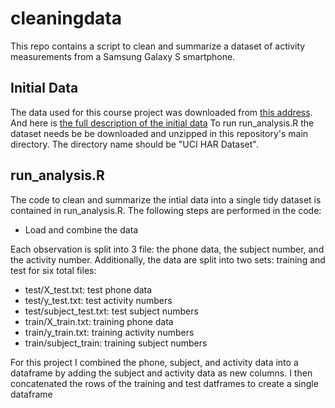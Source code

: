 # cleaningdata
This repo contains a script to clean and summarize a dataset of activity measurements from a Samsung Galaxy S smartphone.

## Initial Data
The data used for this course project was downloaded from [this address](https://d396qusza40orc.cloudfront.net/getdata%2Fprojectfiles%2FUCI%20HAR%20Dataset.zip). And here is [the full description of the initial data](http://archive.ics.uci.edu/ml/datasets/Human+Activity+Recognition+Using+Smartphones)
To run run_analysis.R the dataset needs be be downloaded and unzipped in this repository's main directory. The directory name should be "UCI HAR Dataset".

## run_analysis.R
The code to clean and summarize the intial data into a single tidy dataset is contained in run_analysis.R. 
The following steps are performed in the code:
*  Load and combine the data

  Each observation is split into 3 file: the phone data, the subject number, and the activity number. 
  Additionally, the data are split into two sets: training and test for six total files:
  *  test/X_test.txt: test phone data
  *  test/y_test.txt: test activity numbers
  *  test/subject_test.txt: test subject numbers
  *  train/X_train.txt: training phone data
  *  train/y_train.txt: training activity numbers
  *  train/subject_train: training subject numbers
  
  For this project I combined the phone, subject, and activity data
  into a dataframe by adding the subject and activity data as new columns. I then concatenated the rows of  the training and test datframes
  to create a single dataframe